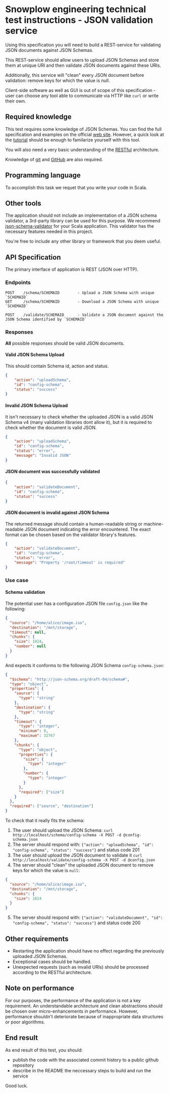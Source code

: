 # Snowplow engineering technical test instructions - JSON validation service

Using this specification you will need to build a REST-service for validating JSON documents against JSON Schemas.

This REST-service should allow users to upload JSON Schemas and store them at unique URI and then validate JSON documents against these URIs.

Additionally, this service will "clean" every JSON document before validation: remove keys for which the value is null.

Client-side software as well as GUI is out of scope of this specification - user can choose any tool able to communicate via HTTP like `curl` or write their own.

## Required knowledge

This test requires some knowledge of JSON Schemas. 
You can find the full specification and examples on the official [web site](http://json-schema.org/). 
However, a quick look at the [tutorial](https://spacetelescope.github.io/understanding-json-schema/) should be enough to familarize yourself with this tool.

You will also need a very basic understanding of the [RESTful](http://stackoverflow.com/a/671132/998523) architecture.

Knowledge of [git](https://git-scm.com/) and [GitHub](https://github.com/) are also required.

## Programming language

To accomplish this task we requet that you write your code in Scala.

## Other tools

The application should not include an implementation of a JSON schema validator, a 3rd-party library can be used for this purpose.
We recommend [json-schema-validator](https://github.com/daveclayton/json-schema-validator) for your Scala application.
This validator has the necessary features needed in this project.

You're free to include any other library or framework that you deem useful.

## API Specification

The primary interface of application is REST (JSON over HTTP).

### Endpoints

```
POST    /schema/SCHEMAID        - Upload a JSON Schema with unique `SCHEMAID`
GET     /schema/SCHEMAID        - Download a JSON Schema with unique `SCHEMAID`

POST    /validate/SCHEMAID      - Validate a JSON document against the JSON Schema identified by `SCHEMAID`
```

### Responses

**All** possible responses should be valid JSON documents.

#### Valid JSON Schema Upload

This should contain Schema id, action and status.

```json
{
    "action": "uploadSchema",
    "id": "config-schema",
    "status": "success"
}
```

#### Invalid JSON Schema Upload

It isn't necessary to check whether the uploaded JSON is a valid JSON Schema v4 (many validation libraries dont allow it), 
but it is required to check whether the document is valid JSON.

```json
{
    "action": "uploadSchema",
    "id": "config-schema",
    "status": "error",
    "message": "Invalid JSON"
}
```

#### JSON document was successfully validated

```json
{
    "action": "validateDocument",
    "id": "config-schema",
    "status": "success"
}
```

#### JSON document is invalid against JSON Schema

The returned message should contain a human-readable string or machine-readable JSON document indicating the error encountered.
The exact format can be chosen based on the validator library's features.

```json
{
    "action": "validateDocument",
    "id": "config-schema",
    "status": "error",
    "message": "Property '/root/timeout' is required"
}
```

### Use case

#### Schema validation

The potential user has a configuration JSON file `config.json` like the following:

```json
{
  "source": "/home/alice/image.iso",
  "destination": "/mnt/storage",
  "timeout": null,
  "chunks": {
    "size": 1024,
    "number": null
  }
}
```

And expects it conforms to the following JSON Schema `config-schema.json`:

```json
{
  "$schema": "http://json-schema.org/draft-04/schema#",
  "type": "object",
  "properties": {
    "source": {
      "type": "string"
    },
    "destination": {
      "type": "string"
    },
    "timeout": {
      "type": "integer",
      "minimum": 0,
      "maximum": 32767
    },
    "chunks": {
      "type": "object",
      "properties": {
        "size": {
          "type": "integer"
        },
        "number": {
          "type": "integer"
        }
      },
      "required": ["size"]
    }
  },
  "required": ["source", "destination"]
}
```

To check that it really fits the schema:

1. The user should upload the JSON Schema: `curl http://localhost/schema/config-schema -X POST -d @config-schema.json`
2. The server should respond with: `{"action": "uploadSchema", "id": "config-schema", "status": "success"}` and status code 201
3. The user should upload the JSON document to validate it `curl http://localhost/validate/config-schema -X POST -d @config.json`
4. The server should "clean" the uploaded JSON document to remove keys for which the value is `null`:
```json
{
  "source": "/home/alice/image.iso",
  "destination": "/mnt/storage",
  "chunks": {
    "size": 1024
  }
}
```
5. The server should respond with: `{"action": "validateDocument", "id": "config-schema", "status": "success"}` and status code 200

## Other requirements

* Restarting the application should have no effect regarding the previously uploaded JSON Schemas.
* Exceptional cases should be handled.
* Unexpected requests (such as invalid URIs) should be processed according to the RESTful architecture.

## Note on performance

For our purposes, the performance of the application is not a key requirement. An understandable architecture and clean abstractions should be chosen over micro-enhancements in performance.
However, performance shouldn't deteriorate because of inappropriate data structures or poor algorithms.

## End result

As end result of this test, you should:

* publish the code with the associated commit history to a public github repository
* describe in the README the neccessary steps to build and run the service

Good luck.

